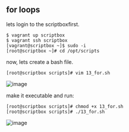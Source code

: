 ## for loops

lets login to the scriptboxfirst.

```
$ vagrant up scriptbox
$ vagrant ssh scriptbox
[vagrant@scriptbox ~]$ sudo -i
[root@scriptbox ~]# cd /opt/scripts
```

now, lets create a bash file.

```
[root@scriptbox scripts]# vim 13_for.sh
```

![image](https://github.com/bengisugelin/DevOps/assets/113550043/a091512c-ef21-4100-825d-b80d19ff3a1f)

make it executable and run:
```
[root@scriptbox scripts]# chmod +x 13_for.sh
[root@scriptbox scripts]# ./13_for.sh
```

![image](https://github.com/bengisugelin/DevOps/assets/113550043/ff8e749d-c2fb-4304-bd24-3d12fa093d74)
